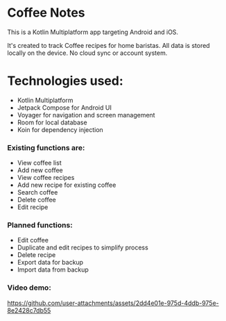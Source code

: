 # Coffee Notes

This is a Kotlin Multiplatform app targeting Android and iOS.

It's created to track Coffee recipes for home baristas.
All data is stored locally on the device. No cloud sync or account system.

# Technologies used:
- Kotlin Multiplatform
- Jetpack Compose for Android UI
- Voyager for navigation and screen management
- Room for local database
- Koin for dependency injection

### Existing functions are:
- View coffee list
- Add new coffee
- View coffee recipes
- Add new recipe for existing coffee
- Search coffee
- Delete coffee
- Edit recipe

### Planned functions:
- Edit coffee
- Duplicate and edit recipes to simplify process
- Delete recipe
- Export data for backup
- Import data from backup

### Video demo:
https://github.com/user-attachments/assets/2dd4e01e-975d-4ddb-975e-8e2428c7db55
